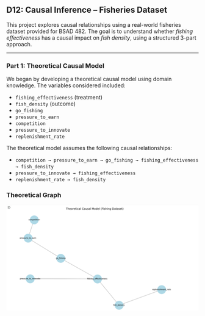 ## D12: Causal Inference – Fisheries Dataset

This project explores causal relationships using a real-world fisheries dataset provided for BSAD 482. The goal is to understand whether *fishing effectiveness* has a causal impact on *fish density*, using a structured 3-part approach.

---

### Part 1: Theoretical Causal Model

We began by developing a theoretical causal model using domain knowledge. The variables considered included:

- `fishing_effectiveness` (treatment)
- `fish_density` (outcome)
- `go_fishing`
- `pressure_to_earn`
- `competition`
- `pressure_to_innovate`
- `replenishment_rate`

The theoretical model assumes the following causal relationships:

- `competition → pressure_to_earn → go_fishing → fishing_effectiveness → fish_density`
- `pressure_to_innovate → fishing_effectiveness`
- `replenishment_rate → fish_density`

### Theoretical Graph

![Theoretical Graph](../visualizations/theoretical_fishing_model.png)


